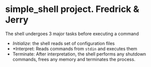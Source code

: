 # simple_shell project. Fredrick & Jerry
The shell undergoes 3 major tasks before executing a command
- *Initialize*: the shell reads set of configuration files
- *Interpret: Reads commands from `stdin` and executes them
- Terminate: After interpretation, the shell performs any shutdown commands, frees any memory and terminates the process.

